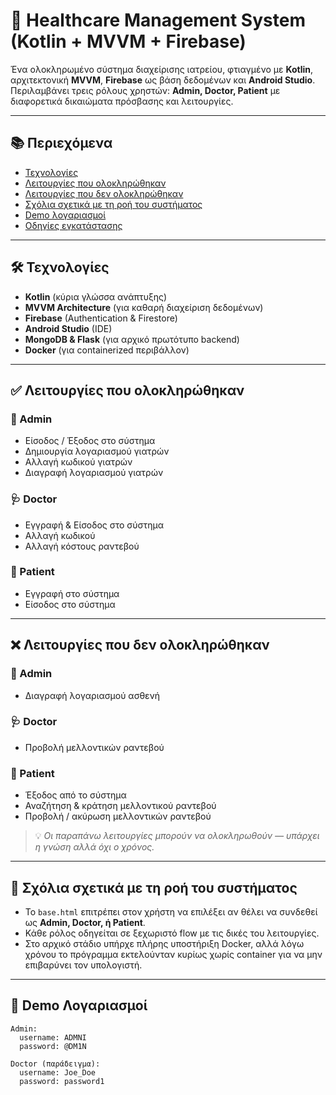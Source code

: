 # 🏥 Healthcare Management System (Kotlin + MVVM + Firebase)

Ένα ολοκληρωμένο σύστημα διαχείρισης ιατρείου, φτιαγμένο με **Kotlin**, αρχιτεκτονική **MVVM**, **Firebase** ως βάση δεδομένων και **Android Studio**.  
Περιλαμβάνει τρεις ρόλους χρηστών: **Admin, Doctor, Patient** με διαφορετικά δικαιώματα πρόσβασης και λειτουργίες.  

---

## 📚 Περιεχόμενα
- [Τεχνολογίες](#-τεχνολογίες)
- [Λειτουργίες που ολοκληρώθηκαν](#-λειτουργίες-που-ολοκληρώθηκαν)
- [Λειτουργίες που δεν ολοκληρώθηκαν](#-λειτουργίες-που-δεν-ολοκληρώθηκαν)
- [Σχόλια σχετικά με τη ροή του συστήματος](#-σχόλια-σχετικά-με-τη-ροή-του-συστήματος)
- [Demo λογαριασμοί](#-demo-λογαριασμοί)
- [Οδηγίες εγκατάστασης](#-οδηγίες-εγκατάστασης)

---

## 🛠 Τεχνολογίες
- **Kotlin** (κύρια γλώσσα ανάπτυξης)
- **MVVM Architecture** (για καθαρή διαχείριση δεδομένων)
- **Firebase** (Authentication & Firestore)
- **Android Studio** (IDE)
- **MongoDB & Flask** (για αρχικό πρωτότυπο backend)
- **Docker** (για containerized περιβάλλον)

---

## ✅ Λειτουργίες που ολοκληρώθηκαν

### 👑 Admin
- Είσοδος / Έξοδος στο σύστημα  
- Δημιουργία λογαριασμού γιατρών  
- Αλλαγή κωδικού γιατρών  
- Διαγραφή λογαριασμού γιατρών  

### 🩺 Doctor
- Εγγραφή & Είσοδος στο σύστημα  
- Αλλαγή κωδικού  
- Αλλαγή κόστους ραντεβού  

### 👤 Patient
- Εγγραφή στο σύστημα  
- Είσοδος στο σύστημα  

---

## ❌ Λειτουργίες που δεν ολοκληρώθηκαν

### 👑 Admin
- Διαγραφή λογαριασμού ασθενή  

### 🩺 Doctor
- Προβολή μελλοντικών ραντεβού  

### 👤 Patient
- Έξοδος από το σύστημα  
- Αναζήτηση & κράτηση μελλοντικού ραντεβού  
- Προβολή / ακύρωση μελλοντικών ραντεβού  

> 💡 *Οι παραπάνω λειτουργίες μπορούν να ολοκληρωθούν — υπάρχει η γνώση αλλά όχι ο χρόνος.*  

---

## 🔄 Σχόλια σχετικά με τη ροή του συστήματος
- Το `base.html` επιτρέπει στον χρήστη να επιλέξει αν θέλει να συνδεθεί ως **Admin, Doctor, ή Patient**.  
- Κάθε ρόλος οδηγείται σε ξεχωριστό flow με τις δικές του λειτουργίες.  
- Στο αρχικό στάδιο υπήρχε πλήρης υποστήριξη Docker, αλλά λόγω χρόνου το πρόγραμμα εκτελούνταν κυρίως χωρίς container για να μην επιβαρύνει τον υπολογιστή.  

---

## 🔑 Demo Λογαριασμοί
```text
Admin:
  username: ADMNI
  password: @DM1N

Doctor (παράδειγμα):
  username: Joe_Doe
  password: password1
